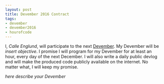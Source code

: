 ```yaml
---
layout: post
title: Devember 2016 Contract
tags:
- devember
- devember2016
- hourofcode
---
```

I, *Calle Englund*, will participate to the next [Devember](http://devember.org/). My Devember will be *insert objective*. I promise I will program for my Devember for at least an hour, every day of the next December. I will also write a daily public devlog and will make the produced code publicly available on the internet. No matter what, I will keep my promise. 

*here describe your Devember*